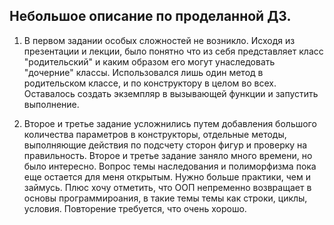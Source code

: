 ## Небольшое описание по проделанной ДЗ.

1. В первом задании особых сложностей не возникло. Исходя из презентации и лекции, было понятно что из себя представляет класс "родительский" и каким образом его могут унаследовать "дочерние" классы. Использовался лишь один метод в родительском классе, и по конструктору в целом во всех. Оставалось создать экземпляр в вызывающей функции и запустить выполнение.

2. Второе и третье задание усложнились путем добавления большого количества параметров в конструкторы, отдельные методы, выполняющие действия по подсчету сторон фигур и проверку на правильность. Второе и третье задание заняло много времени, но было интересно. Вопрос темы наследования и полиморфизма пока еще остается для меня открытым. Нужно больше практики, чем и займусь. Плюс хочу отметить, что ООП непременно возвращает в основы программироания, в такие темы темы как строки, циклы, условия. Повторение требуется, что очень хорошо.